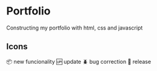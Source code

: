 # Portfolio
Constructing my portfolio with html, css and javascript

## Icons

:package: new funcionality
:up: update
:beetle: bug correction
:checkered_flag: release